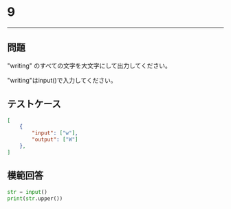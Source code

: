 # 9

---
## 問題

"writing" のすべての文字を大文字にして出力してください。

"writing"はinput()で入力してください。

## テストケース

```json
[
	{
		"input": ["w"],
		"output": ["W"]
  	},
]
```

## 模範回答
```python
str = input()
print(str.upper())
```
